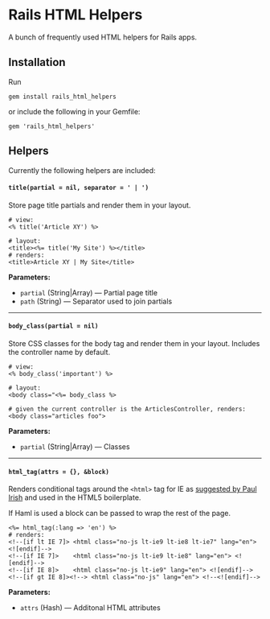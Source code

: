 # Rails HTML Helpers

A bunch of frequently used HTML helpers for Rails apps.

## Installation 

Run

```
gem install rails_html_helpers
```

or include the following in your Gemfile:

```
gem 'rails_html_helpers'
```

## Helpers

Currently the following helpers are included:

#### `title(partial = nil, separator = ' | ')`

Store page title partials and render them in your layout.

```erb
# view:
<% title('Article XY') %>

# layout:
<title><%= title('My Site') %></title>
# renders:
<title>Article XY | My Site</title>
```

**Parameters:**

* `partial` (String|Array) — Partial page title
* `path` (String) — Separator used to join partials

***

#### `body_class(partial = nil)`

Store CSS classes for the body tag and render them in your layout.
Includes the controller name by default.

```erb
# view:
<% body_class('important') %>

# layout:
<body class="<%= body_class %>

# given the current controller is the ArticlesController, renders:
<body class="articles foo">
```

**Parameters:**

* `partial` (String|Array) — Classes

***

#### `html_tag(attrs = {}, &block)`

Renders conditional tags around the `<html>` tag for IE as [suggested by Paul Irish](http://paulirish.com/2008/conditional-stylesheets-vs-css-hacks-answer-neither
) and used in the HTML5 boilerplate.

If Haml is used a block can be passed to wrap the rest of the page.

```erb
<%= html_tag(:lang => 'en') %>
# renders:
<!--[if lt IE 7]> <html class="no-js lt-ie9 lt-ie8 lt-ie7" lang="en"> <![endif]-->
<!--[if IE 7]>    <html class="no-js lt-ie9 lt-ie8" lang="en"> <![endif]-->
<!--[if IE 8]>    <html class="no-js lt-ie9" lang="en"> <![endif]-->
<!--[if gt IE 8]><!--> <html class="no-js" lang="en"> <!--<![endif]-->
```

**Parameters:**

* `attrs` (Hash) — Additonal HTML attributes
